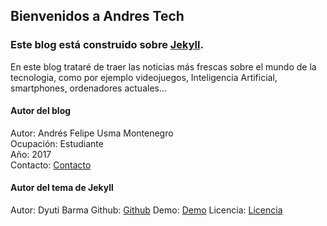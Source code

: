 ## Bienvenidos a Andres Tech

### Este blog está construido sobre [Jekyll](https://jekyllrb.com).

En este blog trataré de traer las noticias más frescas sobre el mundo 
de la tecnologia, como por ejemplo videojuegos, Inteligencia Artificial,
smartphones, ordenadores actuales...

#### Autor del blog

Autor: Andrés Felipe Usma Montenegro  
Ocupación: Estudiante  
Año: 2017  
Contacto: [Contacto](https://andresfelipeusma.github.io/menu/contacto)  

#### Autor del tema de Jekyll

Autor: Dyuti Barma 
Github: [Github](https://github.com/dyutibarma/monochrome)
Demo: [Demo](https://dyutibarma.github.io/monochrome/)
Licencia: [Licencia](https://github.com/dyutibarma/monochrome/blob/master/license.md)
